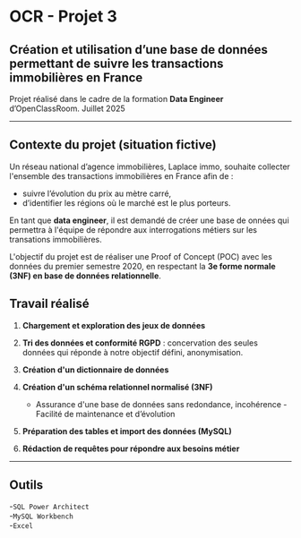 # OCR - Projet 3 
## Création et utilisation d’une base de données permettant de suivre les transactions immobilières en France

Projet réalisé dans le cadre de la formation **Data Engineer** d’OpenClassRoom.
Juillet 2025 

---

## Contexte du projet (situation fictive)

Un réseau national d’agence immobilières, Laplace immo, souhaite collecter l'ensemble des transactions immobilières en France afin de : 
- suivre l’évolution du prix au mètre carré,
- d’identifier les régions où le marché est le plus porteurs.

En tant que **data engineer**, il est demandé de créer une base de onnées qui permettra à l'équipe de répondre aux interrogations métiers sur les transations immobilières.

L'objectif du projet est de réaliser une Proof of Concept (POC) avec les données du premier semestre 2020, en respectant la **3e forme normale (3NF) en base de données relationnelle**.



## Travail réalisé

1. **Chargement et exploration des jeux de données**  

2. **Tri des données et conformité RGPD** : concervation des seules données qui réponde à notre objectif défini, anonymisation.
   
3. **Création d'un dictionnaire de données**  
  
5. **Création d'un schéma relationnel normalisé (3NF)**
   - Assurance d'une base de données sans redondance, incohérence -  Facilité de maintenance et d’évolution

7. **Préparation des tables et import des données (MySQL)**  

8. **Rédaction de requêtes pour répondre aux besoins métier**

---

## Outils 
-`SQL Power Architect`  
-`MySQL Workbench`   
-`Excel`



